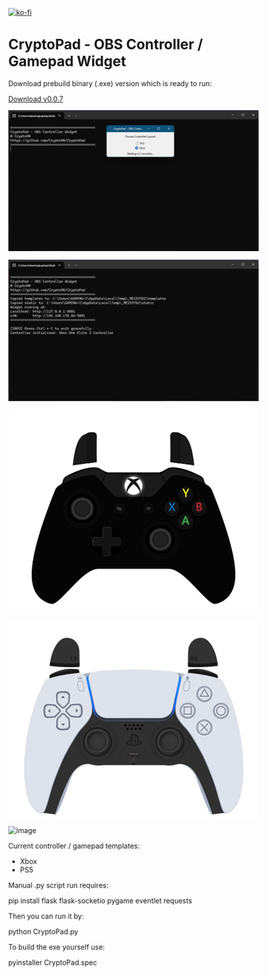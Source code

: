 [![ko-fi](https://ko-fi.com/img/githubbutton_sm.svg)](https://ko-fi.com/K3K314GUP)
# CryptoPad - OBS Controller / Gamepad Widget
Download prebuild binary (.exe) version which is ready to run:

[Download v0.0.7](https://github.com/Crypto90/CryptoPad/releases/download/0.0.7/CryptoPad_v0.0.7.zip)

![til](./preview.png)

![til](./preview2.png)

![til](./preview3.png)

![til](./preview4.png)

<img width="921" height="731" alt="image" src="https://github.com/user-attachments/assets/627f33cf-53a0-4aef-ad8b-1d5fd0632c5f" />


Current controller / gamepad templates:
- Xbox
- PS5



Manual .py script run requires:

pip install flask flask-socketio pygame eventlet requests

Then you can run it by:

python CryptoPad.py


To build the exe yourself use:

pyinstaller CryptoPad.spec

